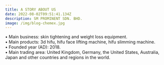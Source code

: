 ```yaml
---
title: A STORY ABOUT US
date: 2022-08-02T09:51:41.134Z
description: SM PROMINENT SDN. BHD.
image: /img/blog-chemex.jpg
---
```



• Main business: skin tightening and weight loss equipment.\
• Main products: 3d hifu, hifu face lifting machine, hifu slimming machine.\
• Founded year (AD): 2018.\
• Main trading area: United Kingdom, Germany, the United States, Australia, Japan and other countries and regions in the world.
